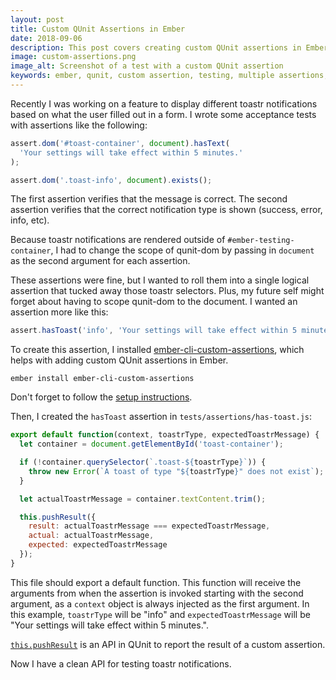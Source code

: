 ```yaml
---
layout: post
title: Custom QUnit Assertions in Ember
date: 2018-09-06
description: This post covers creating custom QUnit assertions in Ember.
image: custom-assertions.png
image_alt: Screenshot of a test with a custom QUnit assertion
keywords: ember, qunit, custom assertion, testing, multiple assertions, test
---
```


Recently I was working on a feature to display different toastr notifications based on what the user filled out in a form. I wrote some acceptance tests with assertions like the following:

```js
assert.dom('#toast-container', document).hasText(
  'Your settings will take effect within 5 minutes.'
);

assert.dom('.toast-info', document).exists();
```

The first assertion verifies that the message is correct. The second assertion verifies that the correct notification type is shown (success, error, info, etc).

Because toastr notifications are rendered outside of `#ember-testing-container`, I had to change the scope of qunit-dom by passing in `document` as the second argument for each assertion.

These assertions were fine, but I wanted to roll them into a single logical assertion that tucked away those toastr selectors. Plus, my future self might forget about having to scope qunit-dom to the document. I wanted an assertion more like this:

```js
assert.hasToast('info', 'Your settings will take effect within 5 minutes.');
```

To create this assertion, I installed [ember-cli-custom-assertions](https://github.com/DockYard/ember-cli-custom-assertions), which helps with adding custom QUnit assertions in Ember.

```
ember install ember-cli-custom-assertions
```

Don't forget to follow the [setup instructions](https://github.com/DockYard/ember-cli-custom-assertions#setup).

Then, I created the `hasToast` assertion in `tests/assertions/has-toast.js`:

```js
export default function(context, toastrType, expectedToastrMessage) {
  let container = document.getElementById('toast-container');

  if (!container.querySelector(`.toast-${toastrType}`)) {
    throw new Error(`A toast of type "${toastrType}" does not exist`);
  }

  let actualToastrMessage = container.textContent.trim();

  this.pushResult({
    result: actualToastrMessage === expectedToastrMessage,
    actual: actualToastrMessage,
    expected: expectedToastrMessage
  });
}
```

This file should export a default function. This function will receive the arguments from when the assertion is invoked starting with the second argument, as a `context` object is always injected as the first argument. In this example, `toastrType` will be "info" and `expectedToastrMessage` will be "Your settings will take effect within 5 minutes.".

[`this.pushResult`](https://api.qunitjs.com/assert/pushResult) is an API in QUnit to report the result of a custom assertion.

Now I have a clean API for testing toastr notifications.
